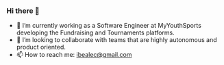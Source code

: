 ### Hi there 👋

<!--
**ibealec/ibealec** is a ✨ _special_ ✨ repository because its `README.md` (this file) appears on your GitHub profile.

Here are some ideas to get you started:

- 🌱 I’m currently learning ...
 on ...
- 🤔 I’m looking for help with ...
- 💬 Ask me about ...

- 😄 Pronouns: ...
- ⚡ Fun fact: ...
-->

- 🔭 I’m currently working as a Software Engineer at MyYouthSports developing the Fundraising and Tournaments platforms.
- 👯 I’m looking to collaborate with teams that are highly autonomous and product oriented.
- 📫 How to reach me: ibealec@gmail.com

